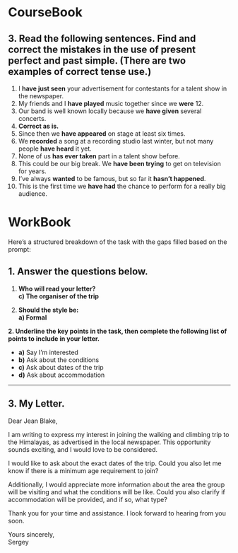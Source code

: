 # CourseBook
## 3. Read the following sentences. Find and correct the mistakes in the use of present perfect and past simple. (There are two examples of correct tense use.)

1. I **have just seen** your advertisement for contestants for a talent show in the newspaper.  
2. My friends and I **have played** music together since we **were** 12.  
3. Our band is well known locally because we **have given** several concerts.  
4. **Correct as is.**  
5. Since then we **have appeared** on stage at least six times.  
6. We **recorded** a song at a recording studio last winter, but not many people **have heard** it yet.  
7. None of us **has ever taken** part in a talent show before.  
8. This could be our big break. We **have been trying** to get on television for years.  
9. I’ve always **wanted** to be famous, but so far it **hasn’t happened**.  
10. This is the first time we **have had** the chance to perform for a really big audience.  
# WorkBook
Here’s a structured breakdown of the task with the gaps filled based on the prompt:


## **1. Answer the questions below.**

1. **Who will read your letter?**  
   **c) The organiser of the trip**  

2. **Should the style be:**  
   **a) Formal**  

**2. Underline the key points in the task, then complete the following list of points to include in your letter.**  

- **a)** Say I’m interested  
- **b)** Ask about the conditions  
- **c)** Ask about dates of the trip  
- **d)** Ask about accommodation  

---

## **3. My Letter.**

Dear Jean Blake,  

I am writing to express my interest in joining the walking and climbing trip to the Himalayas, as advertised in the local newspaper. This opportunity sounds exciting, and I would love to be considered.  

I would like to ask about the exact dates of the trip. Could you also let me know if there is a minimum age requirement to join?  

Additionally, I would appreciate more information about the area the group will be visiting and what the conditions will be like. Could you also clarify if accommodation will be provided, and if so, what type?  

Thank you for your time and assistance. I look forward to hearing from you soon.  

Yours sincerely,  
Sergey
